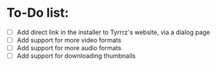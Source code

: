# **To-Do list:** 

- [ ] Add direct link in the installer to Tyrrrz's website, via a dialog page
- [ ] Add support for more video formats
- [ ] Add support for more audio formats
- [ ] Add support for downloading thumbnails
